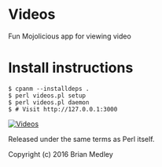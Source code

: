 # Videos
Fun Mojolicious app for viewing video

# Install instructions

```
$ cpanm --installdeps .
$ perl videos.pl setup
$ perl videos.pl daemon
$ # Visit http://127.0.0.1:3000
```
[![Videos](http://bmedley.org/videos_developers.gif)](http://bmedley.org/videos_developers.gif)

Released under the same terms as Perl itself.

Copyright (c) 2016 Brian Medley

